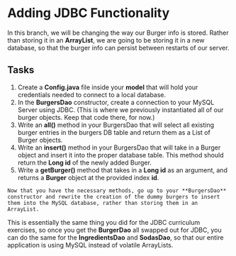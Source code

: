 # Adding JDBC Functionality

In this branch, we will be changing the way our Burger info is stored. Rather than storing it in an **ArrayList**, we are going to be storing it in a new database, so that the burger info can persist between restarts of our server.

## Tasks
1. Create a **Config.java** file inside your **model** that will hold your credentials needed to connect to a local database.
2. In the **BurgersDao** constructor, create a connection to your MySQL Server using JDBC. (This is where we previously instantiated all of our burger objects. Keep that code there, for now.)
3. Write an **all()** method in your BurgersDao that will select all existing burger entries in the burgers DB table and return them as a List of Burger objects.
4. Write an **insert()** method in your BurgersDao that will take in a Burger object and insert it into the proper database table. This method should return the **Long id** of the newly added Burger.
5. Write a **getBurger()** method that takes in a **Long id** as an argument, and returns a **Burger** object at the provided index **id**.

`Now that you have the necessary methods, go up to your **BurgersDao** constructor and rewrite the creation of the dummy burgers to insert them into the MySQL database, rather than storing them in an ArrayList.` 

This is essentially the same thing you did for the JDBC curriculum exercises, so once you get the **BurgerDao** all swapped out for JDBC,  you can do the same for the **IngredientsDao** and **SodasDao**, so that our entire application is using MySQL instead of volatile ArrayLists.